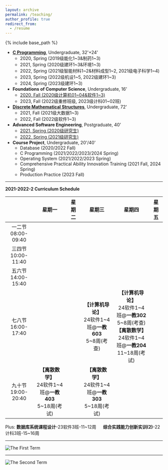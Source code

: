 ```yaml
---
layout: archive
permalink: /teaching/
author_profile: true
redirect_from:
  - /resume
---
```


{% include base_path %}

* [**C Programming**](http://guoshengkang.github.io/teaching/spring-c-programming), Undergraduate, 32'+24'
  * 2020, Spring (2019级能化1~3&制药1~3)
  * 2021, Spring (2020级建环1~3&环境1~3)
  * 2022, Spring (2021级智能材料1~2&材料成型1~2, 2021级电子科学1~4)
  * 2023, Spring (2022级机设1~5, 2022级建环1~3)
  * 2024, Spring (2023级建环1~3)
* **Foundations of Computer Science**, Undergraduate, 16'
  * [2020, Fall (2020级计算机01~04&软件1~3)](http://guoshengkang.github.io/teaching/2020-fall-foundations-of-computer-science)  
  * 2023, Fall (2022级重修班级, 2023级计科01~02班)
* [**Discrete Mathematical Structures**](http://guoshengkang.github.io/teaching/fall-discrete-mathematical-structures), Undergraduate, 72'
  * 2021, Fall (2021级大数据1~3)
  * 2022, Fall (2022级软件1~3)
* **Advanced Software Engineering**, Postgraduate, 40'
  * [2021, Spring (2020级研究生)](http://guoshengkang.github.io/teaching/2021-spring-advanced-software-engineering)
  * [2022, Spring (2021级研究生)](http://guoshengkang.github.io/teaching/2022-spring-advanced-software-engineering)
* **Course Project**, Undergraduate, 20'/40'
  * Database (2020/2022 Fall)
  * C Programming (2021/2022/2023/2024 Spring)
  * Operating System (2021/2022/2023 Spring)
  * Comprehensive Practical Ability Innovation Training (2021 Fall, 2024 Spring)
  * Production Practice (2023 Fall)

- - -

**2021-2022-2 Curriculum Schedule**

|        |星期一|星期二|星期三|星期四|星期五|
| :----: | :----: | :----: | :----: | :----: | :----: |
|一二节<br>08:00-09:40|	| | |	 |	|
  |三四节<br>10:00-11:40|	|  |  |  |  |
|五六节<br>14:00-15:40|  |	 |  | |  |
|七八节<br>16:00-17:40|  |  |**【计算机导论】**<br>24软件1~4班@**一教603**<br>5~8周(考查)|**【计算机导论】**<br>24软件1~4班@**一教302**<br>5~8周(考查)<br>**【离散数学】**<br>24软件1~4班@**一教204**<br>11~18周(考试)|  |
|九十节<br>19:00-20:40|**【离散数学】**<br>24软件1~4班@**一教403**<br>5~18周(考试)|  |**【离散数学】**<br>24软件1~4班@**一教303**<br>5~18周(考试)|  |  |

Plus: **数据库系统课程设计**-23软件3班-11~12周 &emsp; **综合实践能力创新实训(2)**-22计科3班-15~16周
- - -

![The First Term](http://guoshengkang.github.io/files/The_First_Term.jpg)  
- - -
![The Second Term](http://guoshengkang.github.io/files/The_Second_Term.jpg) 
